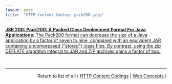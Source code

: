 ```yaml
---
layout: page
title:  "HTTP Content Coding: pack200-gzip"
---
```


**[JSR 200: Pack200: A Packed Class Deployment Format For Java Applications](/specs/JCP/JSR/200 "This document specifies an archive format called &#34;Pack200&#34;. It is optimized for applications written in the Javatm programming language. Such applications are usually delivered as collections of classes, sometimes with associated resource files. This format allows any number (from one to hundreds of thousands) of Java classes to be encoded by a compressor, transmitted compactly in a single block of bytes, and decoded by a decompressor into equivalent Java class files. Because it can also represent class resources and other &#34;side files&#34;, it can serve as an alternative to the JAR archive for some deployment tasks, notably downloading Java applications."):** [The Pack200 format can decrease the size of a Java application by a factor of seven to nine, compared with an equivalent JAR containing uncompressed ("stored") class files. By contrast, using the zip DEFLATE algorithm integral to JAR and ZIP archives gains a factor of two.](http://www.jcp.org/en/jsr/detail?id=200 "Read documentation for HTTP Content Coding &#34;pack200-gzip&#34;")

<br/>
<hr/>

<p style="text-align: right">Return to list of all ( <a href="../http-content-codings">HTTP Content Codings</a> | <a href="../">Web Concepts</a> )</p>